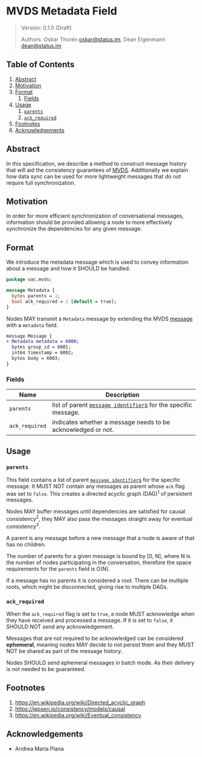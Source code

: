 #  MVDS Metadata Field

> Version: 0.1.0 (Draft)
> 
> Authors: Oskar Thorén <oskar@status.im>, Dean Eigenmann <dean@status.im>

##  Table of Contents

1. [Abstract](#abstract)
2. [Motivation](#motivation)
3. [Format](#format)
    1. [Fields](#fields)
4. [Usage](#usage)
    1. [`parents`](#parents)
    2. [`ack_required`](#ack_required)
5. [Footnotes](#footnotes)
6. [Acknowledgements](#acknowledgements)

## Abstract

In this specification, we describe a method to construct message history that will aid the consistency guarantees of [MVDS](./mvds.md). Additionally we explain how data sync can be used for more lightweight messages that do not require full synchronization.

## Motivation

In order for more efficient synchronization of conversational messages, information should be provided allowing a node to more effectively synchronize the dependencies for any given message.

## Format

We introduce the metadata message which is used to convey information about a message and how it SHOULD be handled.

```protobuf
package vac.mvds;

message Metadata {
  bytes parents = 1;
  bool ack_required = 2 [default = true];
}
```

Nodes MAY transmit a `Metadata` message by extending the MVDS [message](./mvds.md#payloads) with a `metadata` field.

```diff
message Message {
+ Metadata metadata = 6000;
  bytes group_id = 6001;
  int64 timestamp = 6002;
  bytes body = 6003;
}
```

### Fields

| Name                   |   Description                                                                                                                    |
| ---------------------- | -------------------------------------------------------------------------------------------------------------------------------- |
| `parents`               |   list of parent [`message identifier`s](./mvds.md#payloads) for the specific message. |            
| `ack_required`         |   indicates whether a message needs to be acknowledged or not.                                                             |

## Usage

### `parents`

This field contains a list of parent [`message identifier`s](./mvds.md#payloads) for the specific message. It MUST NOT contain any messages as parent whose `ack` flag was set to `false`. This creates a directed acyclic graph (DAG)<sup>1</sup> of persistent messages.

Nodes MAY buffer messages until dependencies are satisfied for causal consistency<sup>2</sup>, they MAY also pass the messages straight away for eventual consistency<sup>3</sup>.

A parent is any message before a new message that a node is aware of that has no children.

The number of parents for a given message is bound by [0, N], where N is the number of nodes participating in the conversation, therefore the space requirements for the `parents` field is O(N).

If a message has no parents it is considered a root. There can be multiple roots, which might be disconnected, giving rise to multiple DAGs.

### `ack_required`

When the `ack_required` flag is set to `true`, a node MUST acknowledge when they have received and processed  a message. If it is set to `false`, it SHOULD NOT send any acknowledgement.

Messages that are not required to be acknowledged can be considered **ephemeral**, meaning nodes MAY decide to not persist them and they MUST NOT be shared as part of the message history.

Nodes SHOULD send ephemeral messages in batch mode. As their delivery is not needed to be guaranteed.

## Footnotes
1. <https://en.wikipedia.org/wiki/Directed_acyclic_graph>
2. <https://jepsen.io/consistency/models/causal>
3. <https://en.wikipedia.org/wiki/Eventual_consistency>

## Acknowledgements
 - Andrea Maria Piana
